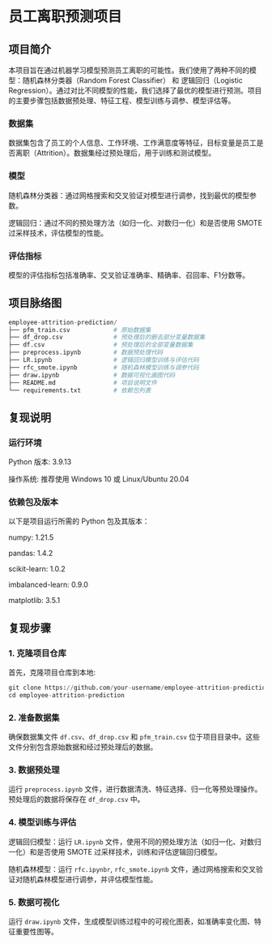 # 员工离职预测项目
## 项目简介
本项目旨在通过机器学习模型预测员工离职的可能性。我们使用了两种不同的模型：随机森林分类器（Random Forest Classifier） 和 逻辑回归（Logistic Regression）。通过对比不同模型的性能，我们选择了最优的模型进行预测。项目的主要步骤包括数据预处理、特征工程、模型训练与调参、模型评估等。

### 数据集
数据集包含了员工的个人信息、工作环境、工作满意度等特征，目标变量是员工是否离职（Attrition）。数据集经过预处理后，用于训练和测试模型。

### 模型
随机森林分类器：通过网格搜索和交叉验证对模型进行调参，找到最优的模型参数。

逻辑回归：通过不同的预处理方法（如归一化、对数归一化）和是否使用 SMOTE 过采样技术，评估模型的性能。

### 评估指标
模型的评估指标包括准确率、交叉验证准确率、精确率、召回率、F1分数等。


## 项目脉络图
```py
employee-attrition-prediction/
├── pfm_train.csv            # 原始数据集
├── df_drop.csv              # 预处理后的删去部分变量数据集
├── df.csv                   # 预处理后的全部变量数据集
├── preprocess.ipynb         # 数据预处理代码
├── LR.ipynb                 # 逻辑回归模型训练与评估代码
├── rfc_smote.ipynb          # 随机森林模型训练与调参代码
├── draw.ipynb               # 数据可视化画图代码
├── README.md                # 项目说明文件
└── requirements.txt         # 依赖包列表
```





## 复现说明
### 运行环境
Python 版本: 3.9.13

操作系统: 推荐使用 Windows 10 或 Linux/Ubuntu 20.04

### 依赖包及版本
以下是项目运行所需的 Python 包及其版本：

numpy: 1.21.5

pandas: 1.4.2

scikit-learn: 1.0.2

imbalanced-learn: 0.9.0

matplotlib: 3.5.1

## 复现步骤
### 1. 克隆项目仓库
首先，克隆项目仓库到本地:
```py
git clone https://github.com/your-username/employee-attrition-prediction.git
cd employee-attrition-prediction
```
### 2. 准备数据集
确保数据集文件 `df.csv`、`df_drop.csv` 和 `pfm_train.csv` 位于项目目录中。这些文件分别包含原始数据和经过预处理后的数据。

### 3. 数据预处理
运行 `preprocess.ipynb` 文件，进行数据清洗、特征选择、归一化等预处理操作。预处理后的数据将保存在 `df_drop.csv` 中。

### 4. 模型训练与评估

逻辑回归模型：运行 `LR.ipynb` 文件，使用不同的预处理方法（如归一化、对数归一化）和是否使用 SMOTE 过采样技术，训练和评估逻辑回归模型。

随机森林模型：运行 `rfc.ipynbr`, `rfc_smote.ipynb` 文件，通过网格搜索和交叉验证对随机森林模型进行调参，并评估模型性能。

### 5. 数据可视化
运行 `draw.ipynb` 文件，生成模型训练过程中的可视化图表，如准确率变化图、特征重要性图等。
